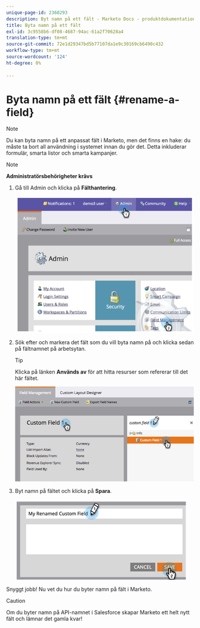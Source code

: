 ```yaml
---
unique-page-id: 2360293
description: Byt namn på ett fält - Marketo Docs - produktdokumentation
title: Byta namn på ett fält
exl-id: 3c9558b6-df08-4687-94ac-61a2f70628a4
translation-type: tm+mt
source-git-commit: 72e1d29347bd5b77107da1e9c30169cb6490c432
workflow-type: tm+mt
source-wordcount: '124'
ht-degree: 0%

---
```


# Byta namn på ett fält {#rename-a-field}

>[!NOTE]
>
>Du kan byta namn på ett anpassat fält i Marketo, men det finns en hake: du måste ta bort all användning i systemet innan du gör det. Detta inkluderar formulär, smarta listor och smarta kampanjer.

>[!NOTE]
>
>**Administratörsbehörigheter krävs**

1. Gå till Admin och klicka på **Fälthantering**.

   ![](assets/image2014-9-24-14-3a2-3a25.png)

1. Sök efter och markera det fält som du vill byta namn på och klicka sedan på fältnamnet på arbetsytan.

   >[!TIP]
   >
   >Klicka på länken **Används av** för att hitta resurser som refererar till det här fältet.

   ![](assets/changefieldname.png)

1. Byt namn på fältet och klicka på **Spara**.

   ![](assets/image2014-9-24-14-2-55.png)

Snyggt jobb! Nu vet du hur du byter namn på fält i Marketo.

>[!CAUTION]
>
>Om du byter namn på API-namnet i Salesforce skapar Marketo ett helt nytt fält och lämnar det gamla kvar!
